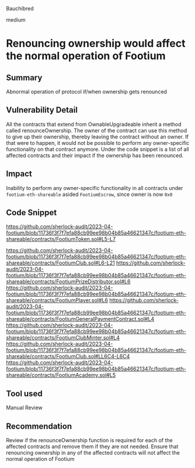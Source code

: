 Bauchibred

medium

# Renouncing ownership would affect the normal operation of Footium

## Summary

Abnormal operation of protocol if/when ownership gets renounced

## Vulnerability Detail

All the contracts that extend from OwnableUpgradeable inherit a method called
renounceOwnership. The owner of the contract can use this method to give up their ownership, thereby leaving
the contract without an owner. If that were to happen, it would not be possible to perform any owner-specific
functionality on that contract anymore.
Under the code snippet is a list of all affected contracts and their impact if the ownership has been renounced.

## Impact

Inability to perform any owner-specific
functionality in all contracts under `footium-eth-shareable` asided `FootiumEscrow`, since owner is now `0x0`

## Code Snippet

https://github.com/sherlock-audit/2023-04-footium/blob/11736f3f7f7efa88cb99ee98b04b85a46621347c/footium-eth-shareable/contracts/FootiumToken.sol#L5-L7

https://github.com/sherlock-audit/2023-04-footium/blob/11736f3f7f7efa88cb99ee98b04b85a46621347c/footium-eth-shareable/contracts/FootiumClub.sol#L6-L21
https://github.com/sherlock-audit/2023-04-footium/blob/11736f3f7f7efa88cb99ee98b04b85a46621347c/footium-eth-shareable/contracts/FootiumPrizeDistributor.sol#L6
https://github.com/sherlock-audit/2023-04-footium/blob/11736f3f7f7efa88cb99ee98b04b85a46621347c/footium-eth-shareable/contracts/FootiumPlayer.sol#L6
https://github.com/sherlock-audit/2023-04-footium/blob/11736f3f7f7efa88cb99ee98b04b85a46621347c/footium-eth-shareable/contracts/FootiumGeneralPaymentContract.sol#L4
https://github.com/sherlock-audit/2023-04-footium/blob/11736f3f7f7efa88cb99ee98b04b85a46621347c/footium-eth-shareable/contracts/FootiumClubMinter.sol#L4
https://github.com/sherlock-audit/2023-04-footium/blob/11736f3f7f7efa88cb99ee98b04b85a46621347c/footium-eth-shareable/contracts/FootiumClub.sol#LL6C4-L6C4
https://github.com/sherlock-audit/2023-04-footium/blob/11736f3f7f7efa88cb99ee98b04b85a46621347c/footium-eth-shareable/contracts/FootiumAcademy.sol#L5

## Tool used

Manual Review

## Recommendation

Review if the renounceOwnership function is required for each of the affected contracts and remove them if they are not needed. Ensure that renouncing ownership in any of the affected contracts will not affect the normal operation of Footium
